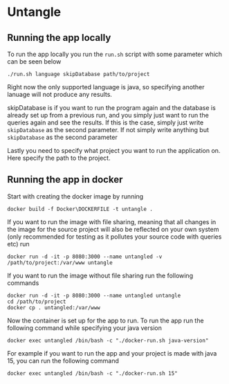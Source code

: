 # Untangle
## Running the app locally
To run the app locally you run the ``run.sh`` script with some parameter which can be seen below
```
./run.sh language skipDatabase path/to/project
```

Right now the only supported language is java, so specifying another lanuage will not produce any results. 

skipDatabase is if you want to run the program again and the database is already set up from a previous run, and you simply just want to run the queries again and see the results. If this is the case, simply just write ``skipDatabase`` as the second parameter. If not simply write anything but ``skipDatabase`` as the second parameter

Lastly you need to specify what project you want to run the application on. Here specify the path to the project.

## Running the app in docker
Start with creating the docker image by running

```
docker build -f Docker\DOCKERFILE -t untangle .
```

If you want to run the image with file sharing, meaning that all changes in the image for the source project will also be reflected on your own system (only recommended for testing as it pollutes your source code with queries etc) run
```
docker run -d -it -p 8080:3000 --name untangled -v /path/to/project:/var/www untangle
```

If you want to run the image without file sharing run the following commands
```
docker run -d -it -p 8080:3000 --name untangled untangle
cd /path/to/project
docker cp . untangled:/var/www
```

Now the container is set up for the app to run. To run the app run the following command while specifying your java version
```
docker exec untangled /bin/bash -c "./docker-run.sh java-version"
```

For example if you want to run the app and your project is made with java 15, you can run the following command
```
docker exec untangled /bin/bash -c "./docker-run.sh 15"
```